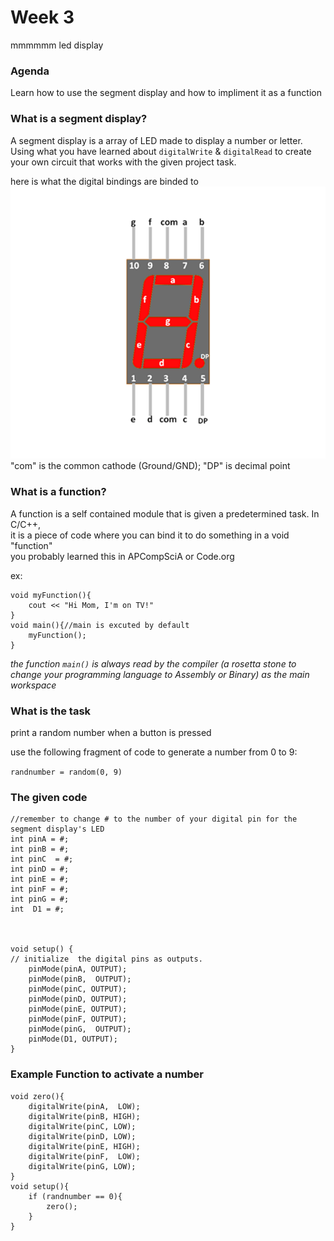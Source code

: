 # Week 3  

mmmmmm led display

### Agenda  

Learn how to use the segment display and how to impliment it as a function

### What is a segment display?  

A segment display is a array of LED made to display a number or letter.  
Using what you have learned about `digitalWrite` & `digitalRead` to create your own
circuit that works with the given project task.

here is what the digital bindings are binded to  
![segmentdisplaypinout](7-Segment-display-Pin-Configuration.png)  
"com" is the common cathode (Ground/GND); "DP" is decimal point

### What is a function?  

A function is a self contained module that is given a predetermined task. In C/C++,  
it is a piece of code where you can bind it to do something in a void "function"  
you probably learned this in APCompSciA or Code.org  

ex:

    void myFunction(){
        cout << "Hi Mom, I'm on TV!"
    }
    void main(){//main is excuted by default
        myFunction();
    }

*the function `main()` is always read by the compiler (a rosetta stone to change your programming language to Assembly or Binary) as the main workspace*  

### What is the task

print a random number when a button is pressed

use the following fragment of code to generate a number from 0 to 9:

`randnumber = random(0, 9)`

### The given code  

    //remember to change # to the number of your digital pin for the segment display's LED
    int pinA = #;
    int pinB = #;
    int pinC  = #;
    int pinD = #;
    int pinE = #;
    int pinF = #;
    int pinG = #;
    int  D1 = #;



    void setup() {                
    // initialize  the digital pins as outputs.
        pinMode(pinA, OUTPUT);     
        pinMode(pinB,  OUTPUT);     
        pinMode(pinC, OUTPUT);     
        pinMode(pinD, OUTPUT);     
        pinMode(pinE, OUTPUT);     
        pinMode(pinF, OUTPUT);     
        pinMode(pinG,  OUTPUT);   
        pinMode(D1, OUTPUT);  
    }

### Example Function to activate a number

    void zero(){
        digitalWrite(pinA,  LOW);   
        digitalWrite(pinB, HIGH);   
        digitalWrite(pinC, LOW);   
        digitalWrite(pinD, LOW);   
        digitalWrite(pinE, HIGH);   
        digitalWrite(pinF,  LOW);   
        digitalWrite(pinG, LOW); 
    }
    void setup(){
        if (randnumber == 0){
            zero();
        }
    }